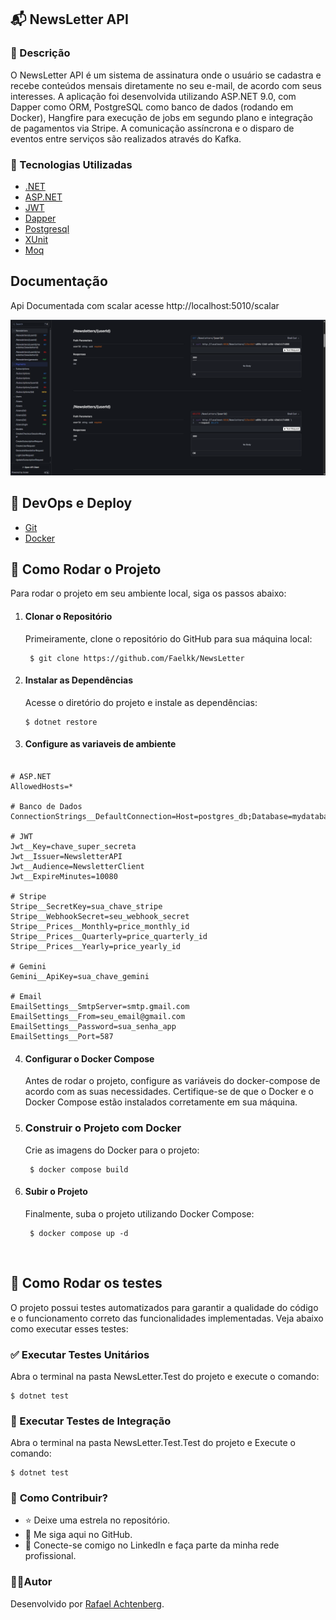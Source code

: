 ## 📬 NewsLetter API

### 📖 Descrição

O NewsLetter API é um sistema de assinatura onde o usuário se cadastra e recebe conteúdos mensais diretamente no seu e-mail, de acordo com seus interesses.
A aplicação foi desenvolvida utilizando ASP.NET 9.0, com Dapper como ORM, PostgreSQL como banco de dados (rodando em Docker), Hangfire para execução de jobs em segundo plano e integração de pagamentos via Stripe.
A comunicação assíncrona e o disparo de eventos entre serviços são realizados através do Kafka.

### 🚀 Tecnologias Utilizadas


- [.NET](https://dotnet.microsoft.com/pt-br/)
- [ASP.NET](https://learn.microsoft.com/pt-br/aspnet/core/?view=aspnetcore-9.0&WT.mc_id=dotnet-35129-website)
- [JWT](https://jwt.io/)
- [Dapper](https://www.learndapper.com/)
- [Postgresql](https://www.postgresql.org/)
- [XUnit](https://learn.microsoft.com/pt-br/dotnet/core/testing/unit-testing-csharp-with-xunit)
- [Moq](https://learn.microsoft.com/pt-br/shows/visual-studio-toolbox/unit-testing-moq-framework)

## Documentação

Api Documentada com scalar acesse  http://localhost:5010/scalar

![Scalar docs](./docs/scalar.png)

## 🔧 **DevOps e Deploy**

- [Git](https://git-scm.com)
- [Docker](https://www.docker.com/)



##  🚀 Como Rodar o Projeto

Para rodar o projeto em seu ambiente local, siga os passos abaixo:

1. ####  Clonar o Repositório
    Primeiramente, clone o repositório do GitHub para sua máquina local:

        $ git clone https://github.com/Faelkk/NewsLetter

2.  ####  Instalar as Dependências
    Acesse o diretório do projeto e instale as dependências:

        $ dotnet restore

3. #### Configure as variaveis de ambiente

```` Logging

# ASP.NET
AllowedHosts=*

# Banco de Dados
ConnectionStrings__DefaultConnection=Host=postgres_db;Database=mydatabase;Username=myuser;Password=mypassword

# JWT
Jwt__Key=chave_super_secreta
Jwt__Issuer=NewsletterAPI
Jwt__Audience=NewsletterClient
Jwt__ExpireMinutes=10080

# Stripe
Stripe__SecretKey=sua_chave_stripe
Stripe__WebhookSecret=seu_webhook_secret
Stripe__Prices__Monthly=price_monthly_id
Stripe__Prices__Quarterly=price_quarterly_id
Stripe__Prices__Yearly=price_yearly_id

# Gemini
Gemini__ApiKey=sua_chave_gemini

# Email
EmailSettings__SmtpServer=smtp.gmail.com
EmailSettings__From=seu_email@gmail.com
EmailSettings__Password=sua_senha_app
EmailSettings__Port=587
 ````

4. #### Configurar o Docker Compose
     Antes de rodar o projeto, configure as variáveis do docker-compose de acordo com as suas necessidades. Certifique-se de que o Docker e o Docker Compose estão instalados corretamente em sua máquina.

5. ### Construir o Projeto com Docker
    Crie as imagens do Docker para o projeto:

        $ docker compose build

6. ####  Subir o Projeto
    Finalmente, suba o projeto utilizando Docker Compose:

        $ docker compose up -d

<br>

## 🧪 Como Rodar os testes
O projeto possui testes automatizados para garantir a qualidade do código e o funcionamento correto das funcionalidades implementadas. Veja abaixo como executar esses testes:

### ✅ Executar Testes Unitários 

Abra o terminal na pasta NewsLetter.Test do projeto e execute o comando:

    $ dotnet test
### 🧩 Executar Testes de Integração

Abra o terminal na pasta NewsLetter.Test.Test do projeto e Execute o comando:

    $ dotnet test

### 🤝 **Como Contribuir?**

- ⭐ Deixe uma estrela no repositório.
- 🔗 Me siga aqui no GitHub.
- 👥 Conecte-se comigo no LinkedIn e faça parte da minha rede profissional.

### 👨‍💻**Autor**
Desenvolvido por [Rafael Achtenberg](linkedin.com/in/rafael-achtenberg-7a4b12284/).
